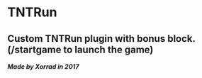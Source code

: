 # TNTRun
## Custom TNTRun plugin with bonus block. (/startgame to launch the game)
***Made by Xorrad in 2017***
